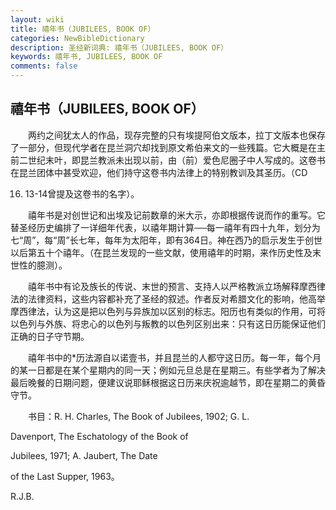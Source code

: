 ```yaml
---
layout: wiki
title: 禧年书（JUBILEES, BOOK OF）
categories: NewBibleDictionary
description: 圣经新词典: 禧年书（JUBILEES, BOOK OF）
keywords: 禧年书, JUBILEES, BOOK OF
comments: false
---
```


## 禧年书（JUBILEES, BOOK OF）

　　两约之间犹太人的作品，现存完整的只有埃提阿伯文版本，拉丁文版本也保存了一部分，但现代学者在昆兰洞穴却找到原文希伯来文的一些残篇。它大概是在主前二世纪末叶，即昆兰教派未出现以前，由（前）爱色尼圈子中人写成的。这卷书在昆兰团体中甚受欢迎，他们持守这卷书内法律上的特别教训及其圣历。（CD

16. 13-14曾提及这卷书的名字）。

　　禧年书是对创世记和出埃及记前数章的米大示，亦即根据传说而作的重写。它替圣经历史编排了一详细年代表，以禧年期计算──每一禧年有四十九年，划分为七“周”，每“周”长七年，每年为太阳年，即有364日。神在西乃的启示发生于创世以后第五十个禧年。（在昆兰发现的一些文献，使用禧年的时期，来作历史性及末世性的臆测）。

　　禧年书中有论及族长的传说、末世的预言、支持人以严格教派立场解释摩西律法的法律资料，这些内容都补充了圣经的叙述。作者反对希腊文化的影响，他高举摩西律法，认为这是把以色列与异族加以区别的标志。阳历也有类似的作用，可将以色列与外族、将忠心的以色列与叛教的以色列区别出来：只有这日历能保证他们正确的日子守节期。

　　禧年书中的*历法源自以诺壹书，并且昆兰的人都守这日历。每一年，每个月的某一日都是在某个星期内的同一天；例如元旦总是在星期三。有些学者为了解决最后晚餐的日期问题，便建议说耶稣根据这日历来庆祝逾越节，即在星期二的黄昏守节。

　　书目：R. H. Charles, The Book of Jubilees, 1902; G. L.

Davenport, The Eschatology of the Book of

Jubilees, 1971; A. Jaubert, The Date

of the Last Supper, 1963。

R.J.B.








